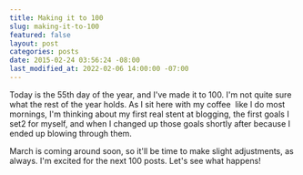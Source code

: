 ```yaml
---
title: Making it to 100
slug: making-it-to-100
featured: false
layout: post
categories: posts
date: 2015-02-24 03:56:24 -08:00
last_modified_at: 2022-02-06 14:00:00 -07:00
---
```


Today is the 55th day of the year, and I've made it to 100. I'm not quite sure what the rest of the year holds. As I sit here with my coffee &nbsp;like I do most mornings, I'm thinking about my first real stent at blogging, the first goals I set2 for myself, and when I changed up those goals shortly after because I ended up blowing through them.

March is coming around soon, so it'll be time to make slight adjustments, as always. I'm excited for the next 100 posts. Let's see what happens!

